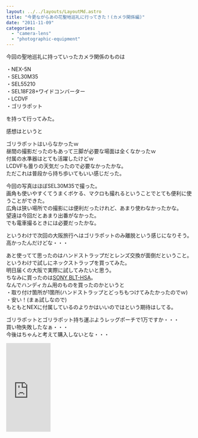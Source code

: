 ```yaml
---
layout: ../../layouts/LayoutMd.astro
title: "今更ながらあの花聖地巡礼に行ってきた！(カメラ関係編)"
date: "2011-11-09"
categories: 
  - "camera-lens"
  - "photographic-equipment"
---
```


今回の聖地巡礼に持っていったカメラ関係のものは

・NEX-5N  
・SEL30M35  
・SEL55210  
・SEL18F28+ワイドコンバーター  
・LCDVF  
・ゴリラポット

を持って行ってみた。

感想はというと

ゴリラポットはいらなかったｗ  
昼間の撮影だったのもあって三脚が必要な場面は全くなかったｗ  
付属の水準器はとても活躍したけどｗ  
LCDVFも曇りの天気だったので必要なかったかな。  
ただこれは普段から持ち歩いてもいい感じだった。

今回の写真はほぼSEL30M35で撮った。  
画角も使いやすくてうまくボケる、マクロも撮れるということでとても便利に使うことができた。  
広角は狭い場所での撮影には便利だったけれど、あまり使わなかったかな。  
望遠は今回だとあまり出番がなかった。  
でも電車撮るときには必要だったかな。

というわけで次回の大阪旅行へはゴリラポットのみ離脱という感じになりそう。  
高かったんだけどな・・・

あと使ってて思ったのはハンドストラップだとレンズ交換が面倒だということ。  
というわけで試しにネックストラップを買ってみた。  
明日届くの大阪で実際に試してみたいと思う。  
ちなみに買ったのは[SONY BLT-HSA](http://www.sony.jp/handycam/products/BLT-HSA/index.html)。  
なんでハンディカム用のものを買ったのかというと  
・取り付け箇所が1箇所(ハンドストラップとどっちもつけてみたかったのでｗ)  
・安い！(まぁ試しなので)  
もともとNEXに付属しているのよりかはいいのではという期待はしてる。

ゴリラポットとゴリラポット持ち運ぶようレッグポーチで1万ですか・・・  
買い物失敗したなぁ・・・  
今後はちゃんと考えて購入しないとな・・・

<iframe style="width: 120px; height: 240px;" src="http://rcm-jp.amazon.co.jp/e/cm?lt1=_blank&amp;bc1=000000&amp;IS2=1&amp;bg1=FFFFFF&amp;fc1=000000&amp;lc1=0000FF&amp;t=mizuka123-22&amp;o=9&amp;p=8&amp;l=as4&amp;m=amazon&amp;f=ifr&amp;ref=ss_til&amp;asins=B0002QYPU8" height="240" width="320" frameborder="0" marginwidth="0" marginheight="0" scrolling="no"></iframe>
